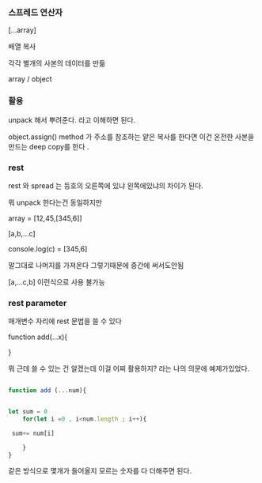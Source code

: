 ### 스프레드 연산자

[...array]

배열 복사

각각 별개의 사본의 데이터를 만듦

array / object

### 활용

unpack 해서 뿌려준다. 라고 이해하면 된다.

object.assign() method 가 주소를 참조하는 얕은 복사를 한다면 이건 온전한 사본을 만드는 deep copy를 한다 .

### rest

rest 와 spread 는 등호의 오른쪽에 있냐 왼쪽에있냐의 차이가 된다.

뭐 unpack 한다는건 동일하지만

array = [12,45,[345,6]]

[a,b,...c]

console.log(c) = [345,6]

말그대로 나머지를 가져온다 그렇기때문에 중간에 써서도안됨

[a,...c,b] 이런식으로 사용 불가능

### rest parameter

매개변수 자리에 rest 문법을 쓸 수 있다

function add(...x){

}

뭐 근데 쓸 수 있는 건 알겠는데 이걸 어찌 활용하지? 라는 나의 의문에 예제가있었다.

```js

function add (...num){


let sum = 0
    for(let i =0 , i<num.length ; i++){

 sum+= num[i]

    }
}

```

같은 방식으로 몇개가 들어올지 모르는 숫자를 다 더해주면 된다.
